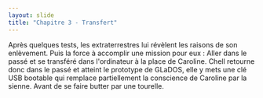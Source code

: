 ```yaml
---
layout: slide
title: "Chapitre 3 - Transfert"
---
```


Après quelques tests, les extraterrestres lui révèlent les raisons de son enlèvement. Puis la force à accomplir une mission pour eux : Aller dans le passé et se transféré dans l'ordinateur à la place de Caroline.
Chell retourne donc dans le passé et atteint le prototype de GLaDOS, elle y mets une clé USB bootable qui remplace partiellement la conscience de Caroline par la sienne. Avant de se faire butter par une tourelle.
